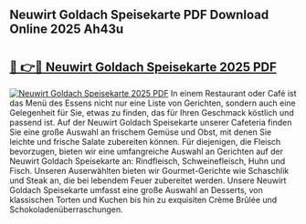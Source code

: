 ## Neuwirt Goldach Speisekarte PDF Download Online 2025 Ah43u

# <h2><a href="http://gcaze9i.nevu.top/?p=Neuwirt+Goldach+Speisekarte">🔗 👉🔴 Neuwirt Goldach Speisekarte 2025 PDF</a></h2>

[![Neuwirt Goldach Speisekarte 2025 PDF](https://i.imgur.com/dBaPXMq.png)](http://gcaze9i.nevu.top/?p=Neuwirt+Goldach+Speisekarte)
In einem Restaurant oder Café ist das Menü des Essens nicht nur eine Liste von Gerichten, sondern auch eine Gelegenheit für Sie, etwas zu finden, das für Ihren Geschmack köstlich und passend ist. Auf der Neuwirt Goldach Speisekarte unserer Cafeteria finden Sie eine große Auswahl an frischem Gemüse und Obst, mit denen Sie leichte und frische Salate zubereiten können. Für diejenigen, die Fleisch bevorzugen, bieten wir eine umfangreiche Auswahl an Gerichten auf der Neuwirt Goldach Speisekarte an: Rindfleisch, Schweinefleisch, Huhn und Fisch. Unseren Auserwählten bieten wir Gourmet-Gerichte wie Schaschlik und Steak an, die bei lebendem Feuer zubereitet werden. Unsere Neuwirt Goldach Speisekarte umfasst eine große Auswahl an Desserts, von klassischen Torten und Kuchen bis hin zu exquisiten Crème Brûlée und Schokoladenüberraschungen.
